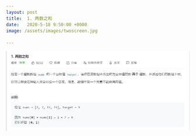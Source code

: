```yaml
---
layout: post
title:  1. 两数之和
date:   2020-5-18 9:50:00 +0000
image: /assets/images/twoscreen.jpg

---
```

![图片](images/001.png)